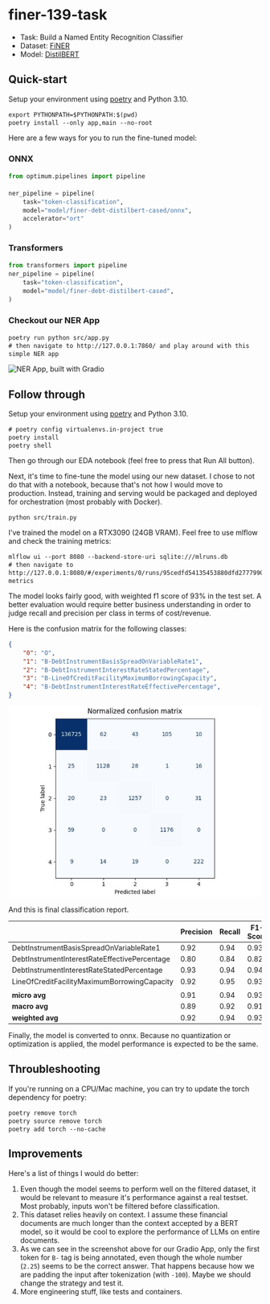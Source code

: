 # finer-139-task

- Task: Build a Named Entity Recognition Classifier
- Dataset: [FiNER](https://huggingface.co/datasets/nlpaueb/finer-139)
- Model: [DistilBERT](https://huggingface.co/docs/transformers/model_doc/distilbert)

## Quick-start

Setup your environment using [poetry](https://python-poetry.org/) and Python 3.10.

```shell
export PYTHONPATH=$PYTHONPATH:$(pwd)
poetry install --only app,main --no-root
```

Here are a few ways for you to run the fine-tuned model:

### ONNX
```python
from optimum.pipelines import pipeline

ner_pipeline = pipeline(
    task="token-classification",
    model="model/finer-debt-distilbert-cased/onnx",
    accelerator="ort"
)
```

### Transformers
```python
from transformers import pipeline
ner_pipeline = pipeline(
    task="token-classification",
    model="model/finer-debt-distilbert-cased",
)
```

### Checkout our NER App

```shell
poetry run python src/app.py
# then navigate to http://127.0.0.1:7860/ and play around with this simple NER app
```

![NER App, built with Gradio](image.png)

## Follow through

Setup your environment using [poetry](https://python-poetry.org/) and Python 3.10.

```shell
# poetry config virtualenvs.in-project true
poetry install
poetry shell
```

Then go through our EDA notebook (feel free to press that Run All button).

Next, it's time to fine-tune the model using our new dataset. I chose to not do that with a notebook, because that's not how I would move to production. Instead, training and serving would be packaged and deployed for orchestration (most probably with Docker). 

```shell
python src/train.py
```

I've trained the model on a RTX3090 (24GB VRAM). Feel free to use mlflow and check the training metrics:

```shell
mlflow ui --port 8080 --backend-store-uri sqlite:///mlruns.db
# then navigate to http://127.0.0.1:8080/#/experiments/0/runs/95cedfd54135453880dfd277799058f9/model-metrics
```

The model looks fairly good, with weighted f1 score of 93% in the test set. A better evaluation would require better business understanding in order to judge recall and precision per class in terms of cost/revenue.

Here is the confusion matrix for the following classes:
```json
{
    "0": "O",
    "1": "B-DebtInstrumentBasisSpreadOnVariableRate1",
    "2": "B-DebtInstrumentInterestRateStatedPercentage",
    "3": "B-LineOfCreditFacilityMaximumBorrowingCapacity",
    "4": "B-DebtInstrumentInterestRateEffectivePercentage",
}
```

![Confusion matrix](cm.jpeg)

And this is final classification report.

|                                                  | Precision | Recall | F1-Score | Support |
|--------------------------------------------------|-----------|--------|----------|---------|
| DebtInstrumentBasisSpreadOnVariableRate1         | 0.92      | 0.94   | 0.93     | 1198    |
| DebtInstrumentInterestRateEffectivePercentage   | 0.80      | 0.84   | 0.82     | 264     |
| DebtInstrumentInterestRateStatedPercentage      | 0.93      | 0.94   | 0.94     | 1331    |
| LineOfCreditFacilityMaximumBorrowingCapacity    | 0.92      | 0.95   | 0.93     | 1235    |
||||||
| **micro avg**                                   | 0.91      | 0.94   | 0.93     | 4028    |
| **macro avg**                                   | 0.89      | 0.92   | 0.91     | 4028    |
| **weighted avg**                                | 0.92      | 0.94   | 0.93     | 4028    |

Finally, the model is converted to onnx. Because no quantization or optimization is applied, the model performance is expected to be the same.

## Throubleshooting

If you're running on a CPU/Mac machine, you can try to update the torch dependency for poetry:

```shell
poetry remove torch
poetry source remove torch
poetry add torch --no-cache
```

## Improvements

Here's a list of things I would do better:

1. Even though the model seems to perform well on the filtered dataset, it would be relevant to measure it's performance against a real testset. Most probably, inputs won't be filtered before classification.
2. This dataset relies heavily on context. I assume these financial documents are much longer than the context accepted by a BERT model, so it would be cool to explore the
performance of LLMs on entire documents.
3. As we can see in the screenshot above for our Gradio App, only the first token for `B-` tag is being annotated, even though the whole number (`2.25`) seems to be the correct answer. That happens because how we are padding the input after tokenization (with `-100`). Maybe 
we should change the strategy and test it.
4. More engineering stuff, like tests and containers.
